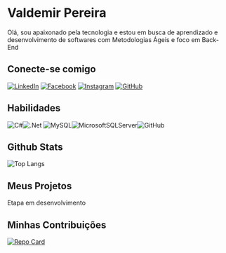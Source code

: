 # Valdemir Pereira
Olá, sou apaixonado pela tecnologia e estou em busca de aprendizado e desenvolvimento de softwares com Metodologias Ágeis e foco em Back-End

## Conecte-se comigo
[![LinkedIn](https://img.shields.io/badge/LinkedIn-000?style=for-the-badge&logo=linkedin)](https://www.linkedin.com/in/valdemir-pereira-desenvolvedor/)
[![Facebook](https://img.shields.io/badge/Facebook-000?style=for-the-badge&logo=facebook)](https://www.facebook.com/valdemir21/)
[![Instagram](https://img.shields.io/badge/Instagram-000?style=for-the-badge&logo=instagram)](https://www.instagram.com/valdemir.p.s/)
[![GitHub](https://img.shields.io/badge/github-%23121011.svg?style=for-the-badge&logo=github&logoColor=white)](https://github.com/ValdemirPereira)

## Habilidades
![C#](https://img.shields.io/badge/C%23-000?style=for-the-badge&logo=c-sharp&logoColor=823085)![.Net](https://img.shields.io/badge/.NET-5C2D91?style=for-the-badge&logo=.net&logoColor=white)
![MySQL](https://img.shields.io/badge/mysql-%2300f.svg?style=for-the-badge&logo=mysql&logoColor=white)![MicrosoftSQLServer](https://img.shields.io/badge/Microsoft%20SQL%20Server-CC2927?style=for-the-badge&logo=microsoft%20sql%20server&logoColor=white)![GitHub](https://img.shields.io/badge/github-%23121011.svg?style=for-the-badge&logo=github&logoColor=white)


## Github Stats
![Top Langs](https://github-readme-stats-git-masterrstaa-rickstaa.vercel.app/api/top-langs/?username=ValdemirPereira&bg_color=000&border_color=30A3DC&title_color=E94D5F&text_color=FFF)

## Meus Projetos
Etapa em desenvolvimento

## Minhas Contribuições
[![Repo Card](https://github-readme-stats.vercel.app/api/pin/?username=ValdemirPereira&repo=dio-lab-open-source&bg_color=000&border_color=30A3DC&show_icons=true&icon_color=30A3DC&title_color=E94D5F&text_color=FFF)](https://github.com/ValdemirPereira/dio-lab-open-source)